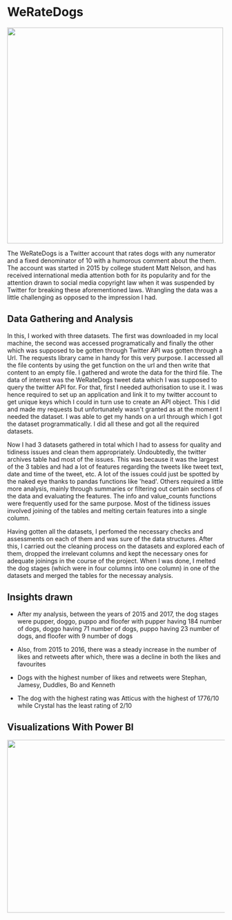 # WeRateDogs

<img src="https://user-images.githubusercontent.com/98770304/193586572-e769d78a-91a7-435e-81a3-c6c4334e8248.png" width="500" height="500">

The WeRateDogs is a Twitter account that rates dogs with any numerator and a fixed denominator of 10 with a humorous comment about the them. The account was started in 2015 by college student Matt Nelson, and has received international media attention both for its popularity and for the attention drawn to social media copyright law when it was suspended by Twitter for breaking these aforementioned laws. Wrangling the  data was a little challenging as opposed to the impression I had.

## Data Gathering and Analysis
In this, I worked with three datasets. The first was downloaded in my local machine, the second was accessed programatically and finally the other which was supposed to be gotten through Twitter API was gotten through a Url. The requests library came in handy for this very purpose. I accessed all the file contents by using the get function on the url and then write that content to an empty file. I gathered and wrote the data for the third file. The data of interest was the WeRateDogs tweet data which I was supposed to query the twitter API for. For that, first I needed authorisation to use it. I was hence required to set up an application and link it to my twitter account to get unique keys which I could in turn use to create an API object. This I did and made my requests but unfortunately wasn't granted as at the moment I needed the dataset. I was able to get my hands on a url through which I got the dataset programmatically. I did all these and got all the required datasets.

Now I had 3 datasets gathered in total which I had to assess for quality and tidiness issues and clean them appropriately. Undoubtedly, the twitter archives table had most of the issues. This was because it was the largest of the 3 tables and had a lot of features regarding the tweets like tweet text, date and time of the tweet, etc. A lot of the issues could just be spotted by the naked eye thanks to pandas functions like 'head'. Others required a little more analysis, mainly through summaries or filtering out certain sections of the data and evaluating the features. The info and value_counts functions were frequently used for the same purpose. Most of the tidiness issues involved joining of the tables and melting certain features into a single column. 

Having gotten all the datasets, I perfomed the necessary checks and assessments on each of them and was sure of the data structures. After this, I carried out the cleaning process on the datasets and explored each of them, dropped the irrelevant columns and kept the necessary ones for adequate joinings in the course of the project. When I was done, I melted the dog stages (which were in four columns into one column) in one of the datasets and merged the tables for the necessay analysis.

## Insights drawn
* After my analysis, between the years of 2015 and 2017, the dog stages were pupper, doggo, puppo and floofer with pupper having 184 number of dogs, doggo having 71 number of dogs, puppo having 23 number of dogs, and floofer with 9 number of dogs

* Also, from 2015 to 2016, there was a steady increase in the number of likes and retweets after which, there was a decline in both the likes and favourites

* Dogs with the highest number of likes and retweets were Stephan, Jamesy, Duddles, Bo and Kenneth

* The dog with the highest rating was Atticus with the highest of 1776/10 while Crystal has the least rating of 2/10



## Visualizations With Power BI
<img src="https://user-images.githubusercontent.com/98770304/193594496-982d4a71-3d25-4499-84b4-c16006e2863e.jpg" width="700" height="400">

